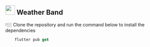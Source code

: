 ## <img width="30" height="30" src="https://camo.githubusercontent.com/3d584381e99621f38061bffd9a798ea0b2979a05dfe29c916b7dd02aedbedad9/68747470733a2f2f666c75747465722e6465762f696d616765732f66617669636f6e2e706e67"> Weather Band


👇🏼 Clone the repository and run the command below to install the dependencies
```dart
    flutter pub get 
```

